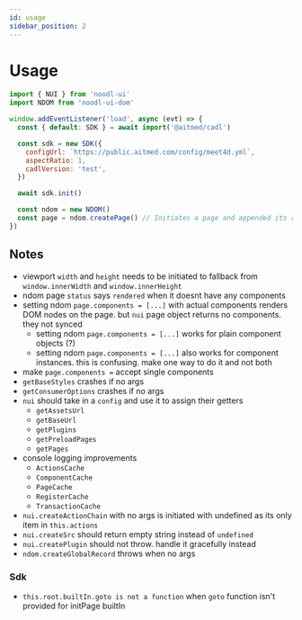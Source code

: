 ```yaml
---
id: usage
sidebar_position: 2
---
```


# Usage

```js
import { NUI } from 'noodl-ui'
import NDOM from 'noodl-ui-dom'

window.addEventListener('load', async (evt) => {
  const { default: SDK } = await import('@aitmed/cadl')

  const sdk = new SDK({
    configUrl: `https://public.aitmed.com/config/meet4d.yml`,
    aspectRatio: 1,
    cadlVersion: 'test',
  })

  await sdk.init()

  const ndom = new NDOM()
  const page = ndom.createPage() // Initiates a page and appended its root node to document.body
})
```

## Notes

- viewport `width` and `height` needs to be initiated to fallback from `window.innerWidth` and `window.innerHeight`
- ndom page `status` says `rendered` when it doesnt have any components
- setting ndom `page.components = [...]` with actual components renders DOM nodes on the page. but `nui` page object returns no components. they not synced
  - setting ndom `page.components = [...]` works for plain component objects (?)
  - setting ndom `page.components = [...]` also works for component instances. this is confusing. make one way to do it and not both
- make `page.components =` accept single components
- `getBaseStyles` crashes if no args
- `getConsumerOptions` crashes if no args
- `nui` should take in a `config` and use it to assign their getters
  - `getAssetsUrl`
  - `getBaseUrl`
  - `getPlugins`
  - `getPreloadPages`
  - `getPages`
- console logging improvements
  - `ActionsCache`
  - `ComponentCache`
  - `PageCache`
  - `RegisterCache`
  - `TransactionCache`
- `nui.createActionChain` with no args is initiated with undefined as its only item in `this.actions`
- `nui.createSrc` should return empty string instead of `undefined`
- `nui.createPlugin` should not throw. handle it gracefully instead
- `ndom.createGlobalRecord` throws when no args

### Sdk

- `this.root.builtIn.goto is not a function` when `goto` function isn't provided for initPage builtIn
